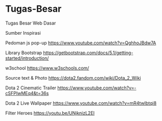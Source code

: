 # Tugas-Besar
Tugas Besar Web Dasar

Sumber Inspirasi

Pedoman js pop-up
https://www.youtube.com/watch?v=QghhoJBdw7A

Library Bootstrap
https://getbootstrap.com/docs/5.1/getting-started/introduction/

w3school
https://www.w3schools.com/

Source text & Photo
https://dota2.fandom.com/wiki/Dota_2_Wiki

Dota 2 Cinematic Trailer
https://www.youtube.com/watch?v=-cSFPIwMEq4&t=36s

Dota 2 Live Wallpaper
https://www.youtube.com/watch?v=mR4twIbtqi8

Filter Heroes
https://youtu.be/UNjknizL2EI


